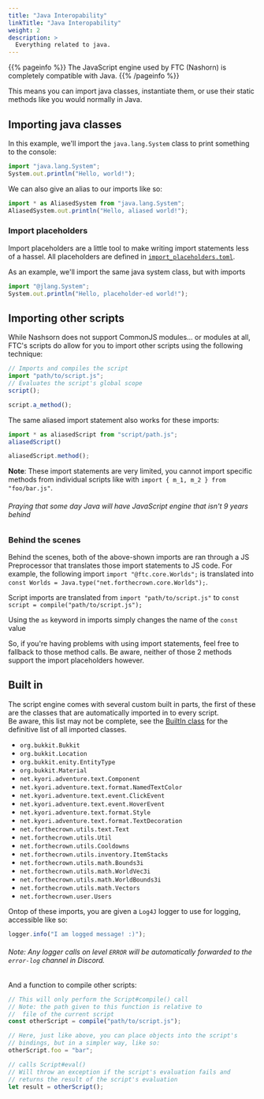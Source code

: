 ```yaml
---
title: "Java Interopability"
linkTitle: "Java Interopability"
weight: 2
description: >
  Everything related to java.
---
```


{{% pageinfo %}}
The JavaScript engine used by FTC (Nashorn) is completely compatible with Java.
{{% /pageinfo %}}

This means you can import java classes, instantiate them, or use their static
methods like you would normally in Java.

## Importing java classes
In this example, we'll import the `java.lang.System` class to print something
to the console:
```js
import "java.lang.System";
System.out.println("Hello, world!");
```
We can also give an alias to our imports like so:
```js
import * as AliasedSystem from "java.lang.System";
AliasedSystem.out.println("Hello, aliased world!");
```
### Import placeholders
Import placeholders are a little tool to make writing import statements less of
a hassel. All placeholders are defined in [`import_placeholders.toml`](https://github.com/ForTheCrown/FTC/blob/main/src/main/resources/scripts/import_placeholders.toml).
  
As an example, we'll import the same java system class, but with imports
```js
import "@jlang.System";
System.out.println("Hello, placeholder-ed world!");
```
## Importing other scripts
While Nashsorn does not support CommonJS modules... or modules at all, FTC's
scripts do allow for you to import other scripts using the following technique:
```js
// Imports and compiles the script
import "path/to/script.js";
// Evaluates the script's global scope
script(); 

script.a_method();
```
The same aliased import statement also works for these imports:
```js
import * as aliasedScript from "script/path.js";
aliasedScript()

aliasedScript.method();
```
**Note**: These import statements are very limited, you cannot import specific
methods from individual scripts like with `import { m_1, m_2 } from "foo/bar.js"`.

###### Praying that some day Java will have JavaScript engine that isn't 9 years behind

### Behind the scenes
Behind the scenes, both of the above-shown imports are ran through a JS Preprocessor that translates those import statements to JS code. For example, the following import `import "@ftc.core.Worlds";` is translated into `const Worlds = Java.type("net.forthecrown.core.Worlds");`.
  
Script imports are translated from `import "path/to/script.js"` to `const script = compile("path/to/script.js");`
  
Using the `as` keyword in imports simply changes the name of the `const` value
  
So, if you're having problems with using import statements, feel free to 
fallback to those method calls. Be aware, neither of those 2 methods support the
import placeholders however.

## Built in
The script engine comes with several custom built in parts, the 
first of these are the classes that are automatically imported in to every script.  
Be aware, this list may not be complete, see the [BuiltIn class](https://github.com/ForTheCrown/FTC/blob/main/src/main/java/net/forthecrown/core/script2/ScriptsBuiltIn.java) for the definitive list of all imported classes.  
- `org.bukkit.Bukkit`
- `org.bukkit.Location`
- `org.bukkit.enity.EntityType`
- `org.bukkit.Material`
- `net.kyori.adventure.text.Component`
- `net.kyori.adventure.text.format.NamedTextColor`
- `net.kyori.adventure.text.event.ClickEvent`
- `net.kyori.adventure.text.event.HoverEvent`
- `net.kyori.adventure.text.format.Style`
- `net.kyori.adventure.text.format.TextDecoration`
- `net.forthecrown.utils.text.Text`
- `net.forthecrown.utils.Util`
- `net.forthecrown.utils.Cooldowns`
- `net.forthecrown.utils.inventory.ItemStacks`
- `net.forthecrown.utils.math.Bounds3i`
- `net.forthecrown.utils.math.WorldVec3i`
- `net.forthecrown.utils.math.WorldBounds3i`
- `net.forthecrown.utils.math.Vectors`
- `net.forthecrown.user.Users`

Ontop of these imports, you are given a `Log4J` logger to use for 
logging, accessible like so:
```js
logger.info("I am logged message! :)");
```
###### Note: Any logger calls on level `ERROR` will be automatically forwarded to the `error-log` channel in Discord.
  
And a function to compile other scripts:
```js
// This will only perform the Script#compile() call
// Note: the path given to this function is relative to
//  file of the current script
const otherScript = compile("path/to/script.js");

// Here, just like above, you can place objects into the script's
// bindings, but in a simpler way, like so:
otherScript.foo = "bar";

// calls Script#eval()
// Will throw an exception if the script's evaluation fails and
// returns the result of the script's evaluation
let result = otherScript();
```
